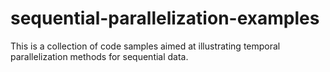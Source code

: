 # sequential-parallelization-examples
This is a collection of code samples aimed at illustrating temporal parallelization methods for sequential data.
